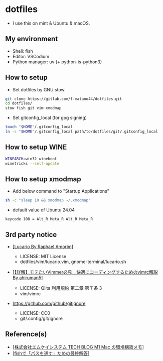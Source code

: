 # dotfiles

* I use this on mint & Ubuntu & macOS.

## My environment

* Shell: fish
* Editor: VSCodium
* Python manager: uv (+ python-is-python3)

## How to setup

* Set dotfiles by GNU stow.

```sh
git clone https://gitlab.com/f-matano44/dotfiles.git
cd dotfiles/
stow fish git vim xmodmap
```

* Set gitconfig_local (for gpg signing)

```sh
touch "$HOME"/.gitconfig_local
ln -s "$HOME"/.gitconfig_local path/to/dotfiles/git/.gitconfig_local
```

## How to setup WINE

```sh
WINEARCH=win32 wineboot
winetricks --self-update
```

## How to setup xmodmap

* Add below command to "Startup Applications"

```sh
sh -c "sleep 10 && xmodmap ~/.xmodmap"
```

* default value of Ubuntu 24.04

```text
keycode 108 = Alt_R Meta_R Alt_R Meta_R
```

## 3rd party notice

* [\[Lucario By Raphael Amorim\]](https://github.com/raphamorim/lucario)
  * LICENSE: MIT License
  * dotfiles/vim/lucario.vim, gnome-terminal/lucario.sh

* [\[【詳解】モテたいVimmer必見　快適にコーディングするためのvimrc解説 By ahiruman5\]](https://qiita.com/ahiruman5/items/4f3c845500c172a02935)
  * LICENSE: Qiita 利用規約 第二章 第７条 3
  * vim/vimrc

* <https://github.com/github/gitignore>
  * LICENSE: CC0
  * git/.config/git/ignore

## Reference(s)

* [\[株式会社エムケイシステム TECH BLOG M1 Mac の環境構築メモ\]](https://blog.mksc.jp/contents/apple-silicon/)
* [\[fishで「パスを通す」ための最終解答\]](https://zenn.dev/estra/articles/zenn-fish-add-path-final-answer)
